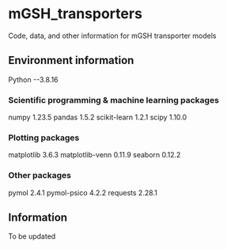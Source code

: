 # mGSH_transporters
Code, data, and other information for mGSH transporter models

## Environment information
Python   --3.8.16

### Scientific programming & machine learning packages
numpy                     1.23.5
pandas                    1.5.2
scikit-learn              1.2.1
scipy                     1.10.0

### Plotting packages
matplotlib                3.6.3
matplotlib-venn           0.11.9
seaborn                   0.12.2

### Other packages
pymol                     2.4.1
pymol-psico               4.2.2
requests                  2.28.1

## Information
To be updated
